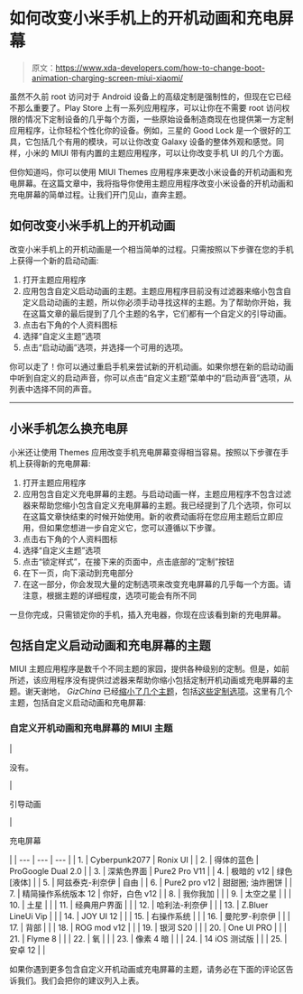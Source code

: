 # 如何改变小米手机上的开机动画和充电屏幕

> 原文：<https://www.xda-developers.com/how-to-change-boot-animation-charging-screen-miui-xiaomi/>

虽然不久前 root 访问对于 Android 设备上的高级定制是强制性的，但现在它已经不那么重要了。Play Store 上有一系列应用程序，可以让你在不需要 root 访问权限的情况下定制设备的几乎每个方面，一些原始设备制造商现在也提供第一方定制应用程序，让你轻松个性化你的设备。例如，三星的 Good Lock 是一个很好的工具，它包括几个有用的模块，可以让你改变 Galaxy 设备的整体外观和感觉。同样，小米的 MIUI 带有内置的主题应用程序，可以让你改变手机 UI 的几个方面。

但你知道吗，你可以使用 MIUI Themes 应用程序来更改小米设备的开机动画和充电屏幕。在这篇文章中，我将指导你使用主题应用程序改变小米设备的开机动画和充电屏幕的简单过程。让我们开门见山，直奔主题。

## 如何改变小米手机上的开机动画

改变小米手机上的开机动画是一个相当简单的过程。只需按照以下步骤在您的手机上获得一个新的启动动画:

1.  打开主题应用程序
2.  应用包含自定义启动动画的主题。主题应用程序目前没有过滤器来缩小包含自定义启动动画的主题，所以你必须手动寻找这样的主题。为了帮助你开始，我在这篇文章的最后提到了几个主题的名字，它们都有一个自定义的引导动画。
3.  点击右下角的个人资料图标
4.  选择“自定义主题”选项
5.  点击“启动动画”选项，并选择一个可用的选项。

你可以走了！你可以通过重启手机来尝试新的开机动画。如果你想在新的启动动画中听到自定义的启动声音，你可以点击“自定义主题”菜单中的“启动声音”选项，从列表中选择不同的声音。

* * *

## 小米手机怎么换充电屏

小米还让使用 Themes 应用改变手机充电屏幕变得相当容易。按照以下步骤在手机上获得新的充电屏幕:

1.  打开主题应用程序
2.  应用包含自定义充电屏幕的主题。与启动动画一样，主题应用程序不包含过滤器来帮助您缩小包含自定义充电屏幕的主题。我已经提到了几个选项，你可以在这篇文章快结束的时候开始使用。新的收费动画将在您应用主题后立即应用，但如果您想进一步自定义它，您可以遵循以下步骤。
3.  点击右下角的个人资料图标
4.  选择“自定义主题”选项
5.  点击“锁定样式”，在接下来的页面中，点击底部的“定制”按钮
6.  在下一页，向下滚动到充电部分
7.  在这一部分，你会发现大量的定制选项来改变充电屏幕的几乎每一个方面。请注意，根据主题的详细程度，选项可能会有所不同

一旦你完成，只需锁定你的手机，插入充电器，你现在应该看到新的充电屏幕。

## 包括自定义启动动画和充电屏幕的主题

MIUI 主题应用程序是数千个不同主题的家园，提供各种级别的定制。但是，如前所述，该应用程序没有提供过滤器来帮助你缩小包括定制开机动画或充电屏幕的主题。谢天谢地， *GizChina* 已经[缩小了几个主题](https://en.gizchina.it/2021/05/cambiare-animazione-ricarica-miui-xiaomi/)，包括[这些定制选项](https://en.gizchina.it/2021/04/come-cambiare-animazione-avvio-miui-xiaomi/)。这里有几个主题，包括自定义启动动画和充电屏幕:

### 自定义开机动画和充电屏幕的 MIUI 主题

| 

没有。

 | 

引导动画

 | 

充电屏幕

 |
| --- | --- | --- |
| 1. | Cyberpunk2077 | Ronix UI |
| 2. | 得体的蓝色 | ProGoogle Dual 2.0 |
| 3. | 深紫色界面 | Pure2 Pro V11 |
| 4. | 极暗的 v12 | 绿色[液体] |
| 5. | 阿兹泰克-利奈伊 | 自由 |
| 6. | Pure2 pro v12 | 甜甜圈; 油炸圈饼 |
| 7. | 精简操作系统版本 12 | 你好，白色 v12 |
| 8. | 我你我加 |  |
| 9. | 太空之星 |  |
| 10. | 土星 |  |
| 11. | 经典用户界面 |  |
| 12. | 哈利法-利奈伊 |  |
| 13. | Z.Bluer LineUi Vip |  |
| 14. | JOY UI 12 |  |
| 15. | 右操作系统 |  |
| 16. | 曼陀罗-利奈伊 |  |
| 17. | 背部 |  |
| 18. | ROG mod v12 |  |
| 19. | 银河 S20 |  |
| 20. | One UI PRO |  |
| 21. | Flyme 8 |  |
| 22. | 氧 |  |
| 23. | 像素 4 暗 |  |
| 24. | 14 iOS 测试版 |  |
| 25. | 安卓 12 |  |

如果你遇到更多包含自定义开机动画或充电屏幕的主题，请务必在下面的评论区告诉我们。我们会把你的建议列入上表。